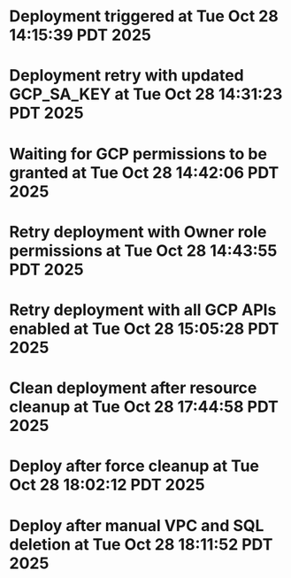 # Deployment triggered at Tue Oct 28 14:15:39 PDT 2025
# Deployment retry with updated GCP_SA_KEY at Tue Oct 28 14:31:23 PDT 2025
# Waiting for GCP permissions to be granted at Tue Oct 28 14:42:06 PDT 2025
# Retry deployment with Owner role permissions at Tue Oct 28 14:43:55 PDT 2025
# Retry deployment with all GCP APIs enabled at Tue Oct 28 15:05:28 PDT 2025
# Clean deployment after resource cleanup at Tue Oct 28 17:44:58 PDT 2025
# Deploy after force cleanup at Tue Oct 28 18:02:12 PDT 2025
# Deploy after manual VPC and SQL deletion at Tue Oct 28 18:11:52 PDT 2025
